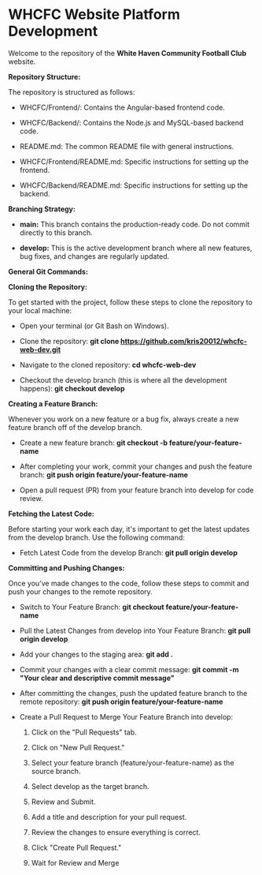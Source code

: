 # WHCFC Website Platform Development

Welcome to the repository of the **White Haven Community Football Club** website. 

**Repository Structure:**

The repository is structured as follows:

- WHCFC/Frontend/: Contains the Angular-based frontend code.

- WHCFC/Backend/: Contains the Node.js and MySQL-based backend code.

- README.md: The common README file with general instructions.

- WHCFC/Frontend/README.md: Specific instructions for setting up the frontend.

- WHCFC/Backend/README.md: Specific instructions for setting up the backend.

**Branching Strategy:**

- **main:** This branch contains the production-ready code. Do not commit directly to this branch.

- **develop:** This is the active development branch where all new features, bug fixes, and changes are regularly updated.



**General Git Commands:**


**Cloning the Repository:**

To get started with the project, follow these steps to clone the repository to your local machine:

- Open your terminal (or Git Bash on Windows).

- Clone the repository: **git clone https://github.com/kris20012/whcfc-web-dev.git**

- Navigate to the cloned repository: **cd whcfc-web-dev**

- Checkout the develop branch (this is where all the development happens): **git checkout develop**

**Creating a Feature Branch:**

Whenever you work on a new feature or a bug fix, always create a new feature branch off of the develop branch.

- Create a new feature branch: **git checkout -b feature/your-feature-name**

- After completing your work, commit your changes and push the feature branch: **git push origin feature/your-feature-name**

- Open a pull request (PR) from your feature branch into develop for code review.

**Fetching the Latest Code:**

Before starting your work each day, it's important to get the latest updates from the develop branch. Use the following command:

- Fetch Latest Code from the develop Branch: **git pull origin develop**

**Committing and Pushing Changes:**

Once you’ve made changes to the code, follow these steps to commit and push your changes to the remote repository.

- Switch to Your Feature Branch: **git checkout feature/your-feature-name**

- Pull the Latest Changes from develop into Your Feature Branch: **git pull origin develop**

- Add your changes to the staging area: **git add .**

- Commit your changes with a clear commit message: **git commit -m "Your clear and descriptive commit message"**

- After committing the changes, push the updated feature branch to the remote repository: **git push origin feature/your-feature-name**

- Create a Pull Request to Merge Your Feature Branch into develop:

  1. Click on the "Pull Requests" tab.
  3. Click on "New Pull Request."
  4. Select your feature branch (feature/your-feature-name) as the source branch.
  5. Select develop as the target branch.
  6. Review and Submit.
  
  7. Add a title and description for your pull request.
  8. Review the changes to ensure everything is correct.
  9. Click "Create Pull Request."
  10. Wait for Review and Merge






